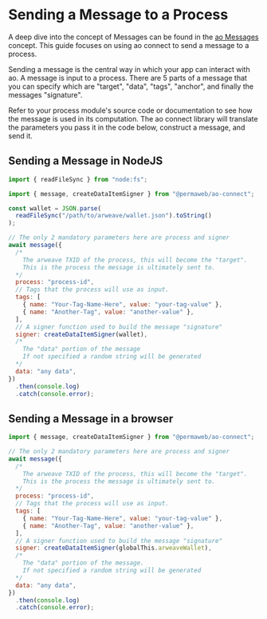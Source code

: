 # Sending a Message to a Process

A deep dive into the concept of Messages can be found in the [ao Messages](../../concepts/messages.md) concept. This guide focuses on using ao connect to send a message to a process.

Sending a message is the central way in which your app can interact with ao. A message is input to a process. There are 5 parts of a message that you can specify which are "target", "data", "tags", "anchor", and finally the messages "signature".

Refer to your process module's source code or documentation to see how the message is used in its computation. The ao connect library will translate the parameters you pass it in the code below, construct a message, and send it.

## Sending a Message in NodeJS

```js
import { readFileSync } from "node:fs";

import { message, createDataItemSigner } from "@permaweb/ao-connect";

const wallet = JSON.parse(
  readFileSync("/path/to/arweave/wallet.json").toString()
);

// The only 2 mandatory parameters here are process and signer
await message({
  /*
    The arweave TXID of the process, this will become the "target".
    This is the process the message is ultimately sent to.
  */
  process: "process-id",
  // Tags that the process will use as input.
  tags: [
    { name: "Your-Tag-Name-Here", value: "your-tag-value" },
    { name: "Another-Tag", value: "another-value" },
  ],
  // A signer function used to build the message "signature"
  signer: createDataItemSigner(wallet),
  /*
    The "data" portion of the message
    If not specified a random string will be generated
  */
  data: "any data",
})
  .then(console.log)
  .catch(console.error);
```

## Sending a Message in a browser

```js
import { message, createDataItemSigner } from "@permaweb/ao-connect";

// The only 2 mandatory parameters here are process and signer
await message({
  /*
    The arweave TXID of the process, this will become the "target".
    This is the process the message is ultimately sent to.
  */
  process: "process-id",
  // Tags that the process will use as input.
  tags: [
    { name: "Your-Tag-Name-Here", value: "your-tag-value" },
    { name: "Another-Tag", value: "another-value" },
  ],
  // A signer function used to build the message "signature"
  signer: createDataItemSigner(globalThis.arweaveWallet),
  /*
    The "data" portion of the message.
    If not specified a random string will be generated
  */
  data: "any data",
})
  .then(console.log)
  .catch(console.error);
```
